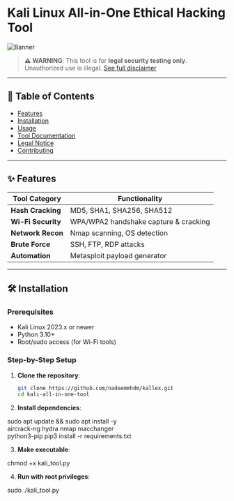 # Kali Linux All-in-One Ethical Hacking Tool

![Banner](assets/banner.png)

> **⚠ WARNING**: This tool is for **legal security testing only**. Unauthorized use is illegal. [See full disclaimer](#-legal-notice)

---

## 📖 Table of Contents
- [Features](#-features)
- [Installation](#-installation)
- [Usage](#-usage)
- [Tool Documentation](#-tool-documentation)
- [Legal Notice](#-legal-notice)
- [Contributing](#-contributing)

---

## ✨ Features
| Tool Category       | Functionality                          |
|---------------------|---------------------------------------|
| **Hash Cracking**   | MD5, SHA1, SHA256, SHA512             |
| **Wi-Fi Security**  | WPA/WPA2 handshake capture & cracking |
| **Network Recon**   | Nmap scanning, OS detection           |
| **Brute Force**     | SSH, FTP, RDP attacks                 |
| **Automation**      | Metasploit payload generator          |

---

## 🛠 Installation

### Prerequisites
- Kali Linux 2023.x or newer
- Python 3.10+
- Root/sudo access (for Wi-Fi tools)

### Step-by-Step Setup

1. **Clone the repository**:
   ```bash
   git clone https://github.com/nadeemmhdm/kallex.git
   cd kali-all-in-one-tool

2. **Install dependencies**:

sudo apt update && sudo apt install -y \
aircrack-ng hydra nmap macchanger \
python3-pip
pip3 install -r requirements.txt

3. **Make executable**:

chmod +x kali_tool.py

4. **Run with root privileges**:

sudo ./kali_tool.py
